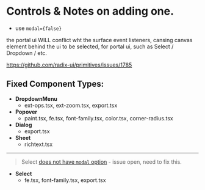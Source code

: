 # Controls & Notes on adding one.

- use `modal={false}`

the portal ui WILL conflict wht the surface event listeners, cansing canvas element behind the ui to be selected, for portal ui, such as Select / Dropdown / etc.

https://github.com/radix-ui/primitives/issues/1785

## Fixed Component Types:

- **DropdownMenu**
  - ext-ops.tsx, ext-zoom.tsx, export.tsx
- **Popover**
  - paint.tsx, fe.tsx, font-family.tsx, color.tsx, corner-radius.tsx
- **Dialog**
  - export.tsx
- **Sheet**
  - richtext.tsx

---

> Select [does not have `modal` option](https://github.com/radix-ui/primitives/issues/1927) - issue open, need to fix this.

- **Select**
  - fe.tsx, font-family.tsx, export.tsx
